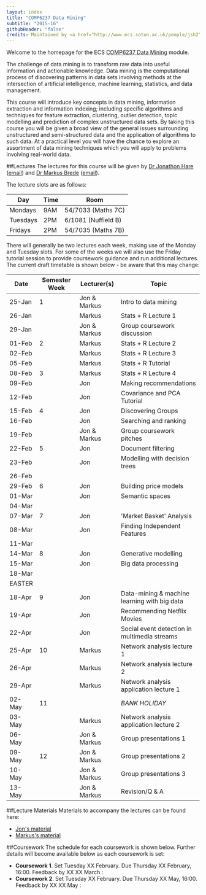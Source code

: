 ```yaml
---
layout: index
title: "COMP6237 Data Mining"
subtitle: "2015-16"
githubHeader: "false"
credits: Maintained by <a href="http://www.ecs.soton.ac.uk/people/jsh2">Dr Jonathon Hare</a>.
---
```


Welcome to the homepage for the ECS [COMP6237 Data Mining](https://secure.ecs.soton.ac.uk/module/COMP6237) module.

The challenge of data mining is to transform raw data into useful information and actionable knowledge. Data mining is the computational process of discovering patterns in data sets involving methods at the intersection of artificial intelligence, machine learning, statistics, and data management. 

This course will introduce key concepts in data mining, information extraction and information indexing; including specific algorithms and techniques for feature extraction, clustering, outlier detection, topic modelling and prediction of complex unstructured data sets. By taking this course you will be given a broad view of the general issues surrounding unstructured and semi-structured data and the application of algorithms to such data. At a practical level you will have the chance to explore an assortment of data mining techniques which you will apply to problems involving real-world data. 

##Lectures
The lectures for this course will be given by <a href="http://www.ecs.soton.ac.uk/people/jsh2">Dr Jonathon Hare</a> ([email](mailto:jsh2@ecs.soton.ac.uk)) and <a href="http://www.ecs.soton.ac.uk/people/mb8">Dr Markus Brede</a> ([email](mailto:mb8@ecs.soton.ac.uk)). 

The lecture slots are as follows:

Day       | Time | Room   
----------|------|-----------------------
Mondays   | 9AM  | 54/7033 (Maths 7C)
Tuesdays  | 2PM  | 6/1081 (Nuffield B)
Fridays   | 2PM  | 54/7035 (Maths 7B)

There will generally be two lectures each week, making use of the Monday and Tuesday slots. For some of the weeks we will also use the Friday tutorial session to provide coursework guidance and run additional lectures. The current draft timetable is shown below - be aware that this may change:

Date   | Semester Week | Lecturer(s)  | Topic                                        | 
-------|---------------|--------------|----------------------------------------------|
25-Jan | 1             | Jon & Markus | Intro to data mining                         | 
26-Jan |               | Markus       | Stats + R Lecture 1                          | 
29-Jan |               | Jon & Markus | Group coursework discussion                  | 
01-Feb | 2             | Markus       | Stats + R Lecture 2                          |  
02-Feb |               | Markus       | Stats + R Lecture 3                          | 
05-Feb |               | Markus       | Stats + R Tutorial                           | 
08-Feb | 3             | Markus       | Stats + R Lecture 4                          | 
09-Feb |               | Jon          | Making recommendations                       | 
12-Feb |               | Jon          | Covariance and PCA Tutorial                  | 
15-Feb | 4             | Jon          | Discovering Groups                           | 
16-Feb |               | Jon          | Searching and ranking                        | 
19-Feb |               | Jon & Markus | Group coursework pitches                     | 
22-Feb | 5             | Jon          | Document filtering                           | 
23-Feb |               | Jon          | Modelling with decision trees                | 
26-Feb |               |              |                                              | 
29-Feb | 6             | Jon          | Building price models                        | 
01-Mar |               | Jon          | Semantic spaces                              | 
04-Mar |               |              |                                              | 
07-Mar | 7             | Jon          | 'Market Basket' Analysis                     | 
08-Mar |               | Jon          | Finding Independent Features                 | 
11-Mar |               |              |                                              | 
14-Mar | 8             | Jon          | Generative modelling                         | 
15-Mar |               | Jon          | Big data processing                          | 
18-Mar |               |              |                                              | 
EASTER |               |              |                                              | 
18-Apr | 9             | Jon          | Data-mining & machine learning with big data | 
19-Apr |               | Jon          | Recommending Netflix Movies                  | 
22-Apr |               | Jon          | Social event detection in multimedia streams | 
25-Apr | 10            | Markus       | Network analysis lecture 1                   | 
26-Apr |               | Markus       | Network analysis lecture 2                   | 
29-Apr |               | Markus       | Network analysis application lecture 1       | 
02-May | 11            |              | *BANK HOLIDAY*                               | 
03-May |               | Markus       | Network analysis application lecture 2       | 
06-May |               | Jon & Markus | Group presentations 1                        | 
09-May | 12            | Jon & Markus | Group presentations 2                        | 
10-May |               | Jon & Markus | Group presentations 3                        | 
13-May |               | Jon & Markus | Revision/Q & A                               |

##Lecture Materials
Materials to accompany the lectures can be found here:

* [Jon's material](jon.html)
* [Markus's material](markus.html)

##Coursework
The schedule for each coursework is shown below. Further details will become available below as each coursework is set:

* **Coursework 1**. Set Tuesday XX February. Due Thursday XX February, 16:00. Feedback by XX XX March : 
* **Coursework 2**. Set Tuesday XX February. Due Thursday XX May, 16:00. Feedback by XX XX May : 

